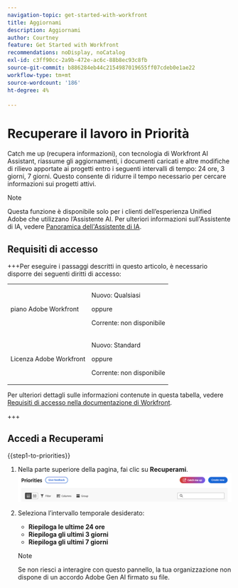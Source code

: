 ```yaml
---
navigation-topic: get-started-with-workfront
title: Aggiornami
description: Aggiornami
author: Courtney
feature: Get Started with Workfront
recommendations: noDisplay, noCatalog
exl-id: c3ff90cc-2a9b-472e-ac6c-88b8ec93c8fb
source-git-commit: b886284eb44c2154987019655ff07cdeb0e1ae22
workflow-type: tm+mt
source-wordcount: '186'
ht-degree: 4%

---
```


# Recuperare il lavoro in Priorità

Catch me up (recupera informazioni), con tecnologia di Workfront AI Assistant, riassume gli aggiornamenti, i documenti caricati e altre modifiche di rilievo apportate ai progetti entro i seguenti intervalli di tempo: 24 ore, 3 giorni, 7 giorni. Questo consente di ridurre il tempo necessario per cercare informazioni sui progetti attivi.

>[!NOTE]
>
>Questa funzione è disponibile solo per i clienti dell’esperienza Unified Adobe che utilizzano l’Assistente AI. Per ulteriori informazioni sull&#39;Assistente di IA, vedere [Panoramica dell&#39;Assistente di IA](/help/quicksilver/workfront-basics/ai-assistant/ai-assistant-overview.md).

## Requisiti di accesso

+++Per eseguire i passaggi descritti in questo articolo, è necessario disporre dei seguenti diritti di accesso: 

<table style="table-layout:auto"> 
 <col> 
 <col> 
 <tbody> 
  <tr> 
   <td role="rowheader">piano Adobe Workfront</td> 
   <td><p>Nuovo: Qualsiasi</p>
       <p>oppure</p>
       <p>Corrente: non disponibile</p></td>
  </tr> 
  <tr> 
   <td role="rowheader">Licenza Adobe Workfront</td> 
   <td><p>Nuovo: Standard</p>
       <p>oppure</p>
       <p>Corrente: non disponibile</p></td>
  </tr> 
 </tbody> 
</table>

Per ulteriori dettagli sulle informazioni contenute in questa tabella, vedere [Requisiti di accesso nella documentazione di Workfront](/help/quicksilver/administration-and-setup/add-users/access-levels-and-object-permissions/access-level-requirements-in-documentation.md).

+++


## Accedi a Recuperami

{{step1-to-priorities}}

1. Nella parte superiore della pagina, fai clic su **Recuperami**.
   ![pulsante Recuperami](assets/catch-me-up-button.png)
1. Seleziona l’intervallo temporale desiderato:
   * **Riepiloga le ultime 24 ore**
   * **Riepiloga gli ultimi 3 giorni**
   * **Riepiloga gli ultimi 7 giorni**

   >[!NOTE]
   >
   > Se non riesci a interagire con questo pannello, la tua organizzazione non dispone di un accordo Adobe Gen AI firmato su file.

